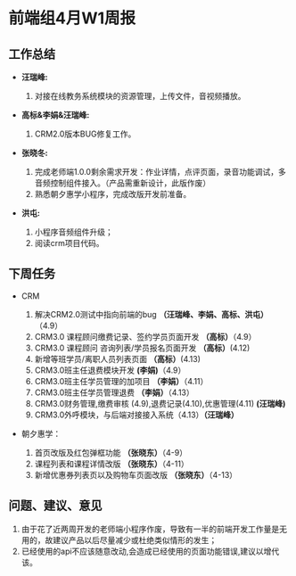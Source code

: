 # 前端组4月W1周报

## 工作总结

- **汪瑞峰:**
    1. 对接在线教务系统模块的资源管理，上传文件，音视频播放。

- **高标&李娟&汪瑞峰:**
    1. CRM2.0版本BUG修复工作。

- **张晓冬:**
    1. 完成老师端1.0.0剩余需求开发：作业详情，点评页面，录音功能调试，多音频控制组件接入。（产品需重新设计，此版作废）
    2. 熟悉朝夕惠学小程序，完成改版开发前准备。

- **洪屯:**
    1. 小程序音频组件升级；
    2. 阅读crm项目代码。

## 下周任务

- CRM
    1. 解决CRM2.0测试中指向前端的bug **（汪瑞峰、李娟、高标、洪屯）**（4.9）
    2. CRM3.0 课程顾问缴费记录、签约学员页面开发 **（高标）**（4.9）
    3. CRM3.0 课程顾问 咨询列表/学员报名页面开发 **（高标）**(4.12)
    4. 新增等班学员/离职人员列表页面 **（高标）**(4.13)
    5. CRM3.0班主任退费模块开发 **(李娟)**（4.9）
    6. CRM3.0班主任学员管理的加项目 **（李娟）**（4.11）
    7. CRM3.0班主任学员管理退费 **（李娟）**（4.13）
    8. CRM3.0财务管理,缴费审核 (4.9),退费记录(4.10),优惠管理(4.11) **(汪瑞峰)**
    9. CRM3.0外呼模块，与后端对接接入系统（4.13）**（汪瑞峰）**

- 朝夕惠学：
    1. 首页改版及红包弹框功能 **（张晓东）**（4-9）
    2. 课程列表和课程详情改版 **（张晓东）**（4-11）
    3. 新增优惠券列表页以及购物车页面改版 **（张晓东）**（4-13）

## 问题、建议、意见
  1. 由于花了近两周开发的老师端小程序作废，导致有一半的前端开发工作量是无用的，故建议产品以后尽量减少或杜绝类似情形的发生；
  2. 已经使用的api不应该随意改动,会造成已经使用的页面功能错误,建议以增代该。